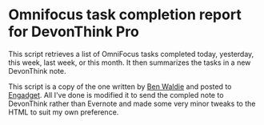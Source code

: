 # Omnifocus task completion report for DevonThink Pro

This script retrieves a list of OmniFocus tasks completed today, yesterday, this week, last week, or this month. It then summarizes the tasks in a new DevonThink note.

This script is a copy of the one written by [Ben Waldie](https://about.me/benwaldie) and posted to [Engadget](https://www.engadget.com/2013/02/18/applescripting-omnifocus-send-completed-task-report-to-evernot/). All I've done is modified it to send the compled note to DevonThink rather than Evernote and made some very minor tweaks to the HTML to suit my own preference.  
